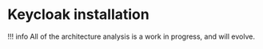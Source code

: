 # Keycloak installation

!!! info All of the architecture analysis is a work in progress, and will evolve. 